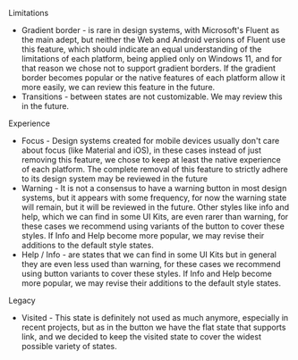 Limitations

- Gradient border - is rare in design systems, with Microsoft's Fluent as the main adept, but neither the Web and Android versions of Fluent use this feature, which should indicate an equal understanding of the limitations of each platform, being applied only on Windows 11, and for that reason we chose not to support gradient borders. If the gradient border becomes popular or the native features of each platform allow it more easily, we can review this feature in the future.
- Transitions - between states are not customizable. We may review this in the future.

Experience

- Focus - Design systems created for mobile devices usually don't care about focus (like Material and iOS), in these cases instead of just removing this feature, we chose to keep at least the native experience of each platform. The complete removal of this feature to strictly adhere to its design system may be reviewed in the future
- Warning - It is not a consensus to have a warning button in most design systems, but it appears with some frequency, for now the warning state will remain, but it will be reviewed in the future. Other styles like info and help, which we can find in some UI Kits, are even rarer than warning, for these cases we recommend using variants of the button to cover these styles. If Info and Help become more popular, we may revise their additions to the default style states.
- Help / Info - are states that we can find in some UI Kits but in general they are even less used than warning, for these cases we recommend using button variants to cover these styles. If Info and Help become more popular, we may revise their additions to the default style states.

Legacy

- Visited - This state is definitely not used as much anymore, especially in recent projects, but as in the button we have the flat state that supports link, and we decided to keep the visited state to cover the widest possible variety of states.